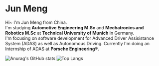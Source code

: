 # Jun Meng
Hi~ I'm Jun Meng from China.  
I'm studying **Automotive Engineering M.Sc** and **Mechatronics and Robotics M.Sc** at **Technical University of Munich** in Germany.  
I'm focusing on software development for Advanced Driver Assisistance System (ADAS) as well as Autonomous Driving.
Currently I'm doing an Internship of ADAS at **Porsche Engineering®**.

![Anurag's GitHub stats](https://github-readme-stats.vercel.app/api?username=junmeng6025&show_icons=true&hide=prs)
![Top Langs](https://github-readme-stats.vercel.app/api/top-langs/?username=junmeng6025&layout=compact&hide=jupyter%20notebook)

<!---
junmeng6025/junmeng6025 is a ✨ special ✨ repository because its `README.md` (this file) appears on your GitHub profile.
You can click the Preview link to take a look at your changes.
--->
